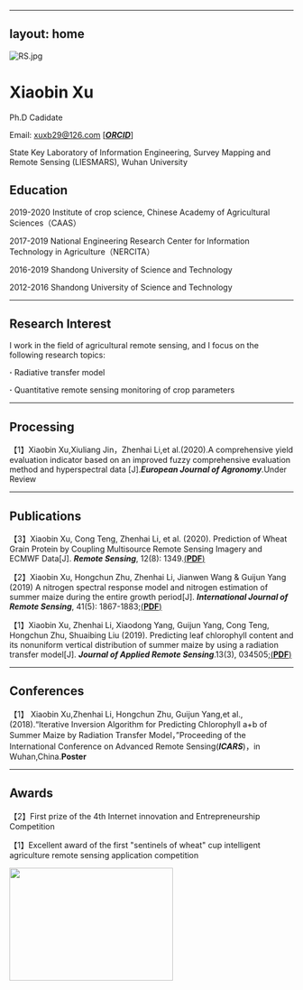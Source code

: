 
---
layout: home
---



![RS.jpg](https://i.loli.net/2020/07/10/O7BawKt4ryVHGcs.jpg "Sentinel of Wheat")
# Xiaobin Xu

Ph.D Cadidate

Email: xuxb29@126.com [[***ORCID***]](https://orcid.org/0000-0002-5210-2338)

State Key Laboratory of Information Engineering, Survey Mapping and Remote Sensing (LIESMARS),
Wuhan University

## Education
2019-2020 Institute of crop science, Chinese Academy of Agricultural Sciences（CAAS）

2017-2019 National Engineering Research Center for Information Technology in Agriculture（NERCITA）

2016-2019 Shandong University of Science and Technology

2012-2016 Shandong University of Science and Technology

****
## Research Interest 
I work in the field of agricultural remote sensing, and I focus on the following research topics: 

**·** Radiative transfer model

**·** Quantitative remote sensing monitoring of crop parameters

****
## Processing
【1】Xiaobin Xu,Xiuliang Jin，Zhenhai Li,et al.(2020).A comprehensive yield evaluation indicator based on an improved fuzzy comprehensive evaluation method and hyperspectral data [J].***European Journal of Agronomy***.Under Review

****
## Publications
【3】Xiaobin Xu, Cong Teng, Zhenhai Li, et al. (2020). Prediction of Wheat Grain Protein by Coupling Multisource Remote Sensing Imagery and ECMWF Data[J]. ***Remote Sensing***, 12(8): 1349.[(**PDF**)](https://github.com/400ml-RSr/400ml-RSr.github.io/raw/master/Prediction%20of%20Wheat%20Grain%20Protein%20by%20Coupling%20Multisource%20Remote%20Sensing%20Imagery%20and%20ECMWF%20Data.pdf)

【2】Xiaobin Xu, Hongchun Zhu, Zhenhai Li, Jianwen Wang & Guijun Yang (2019) A nitrogen spectral response model and nitrogen estimation of summer maize during the entire growth period[J]. ***International Journal of Remote Sensing***, 41(5): 1867-1883;[(**PDF**)](https://github.com/400ml-RSr/400ml-RSr.github.io/raw/master/A%20nitrogen%20spectral%20response%20model%20and%20nitrogen%20estimation%20of%20summer%20maize%20during%20the%20entire%20growth%20period.pdf)

【1】Xiaobin Xu, Zhenhai Li, Xiaodong Yang, Guijun Yang, Cong Teng, Hongchun Zhu, Shuaibing Liu (2019). Predicting leaf chlorophyll content and its nonuniform vertical distribution of summer maize by using a radiation transfer model[J]. ***Journal of Applied Remote Sensing***.13(3), 034505;[(**PDF**)](https://github.com/400ml-RSr/400ml-RSr.github.io/raw/master/Predicting%20Leaf%20Chlorophyll%20Content%20and%20its%20Non-uniform%20Vertical%20Distribution%20of%20Summer%20Maize%20by%20using%20the%20Radiation%20Transfer%20Model.pdf)

****
## Conferences
【1】 Xiaobin Xu,Zhenhai Li, Hongchun Zhu, Guijun Yang,et al.,(2018).“Iterative Inversion Algorithm for Predicting Chlorophyll a+b of Summer Maize by Radiation Transfer Model，”Proceeding of the International Conference on Advanced Remote Sensing(***ICARS***)，in Wuhan,China.**Poster**

****
## Awards
【2】First prize of the 4th Internet innovation and Entrepreneurship Competition

【1】Excellent award of the first "sentinels of wheat" cup intelligent agriculture remote sensing application competition

<img width = '290' height ='200' src ="https://i.loli.net/2020/07/10/PjstCmngBf49lGW.gif"/> 
